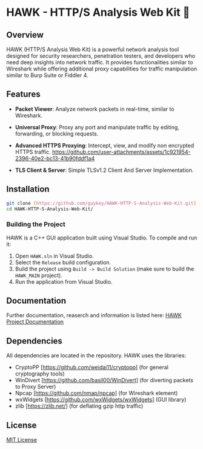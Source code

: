 # HAWK - HTTP/S Analysis Web Kit 🦅

## Overview
HAWK (HTTP/S Analysis Web Kit) is a powerful network analysis tool designed for security researchers, penetration testers, and developers who need deep insights into network traffic. It provides functionalities similar to Wireshark while offering additional proxy capabilities for traffic manipulation similar to Burp Suite or Fiddler 4.

## Features
- **Packet Viewer**: Analyze network packets in real-time, similar to Wireshark.

- **Universal Proxy**: Proxy any port and manipulate traffic by editing, forwarding, or blocking requests.

- **Advanced HTTPS Proxying**: Intercept, view, and modify non encrypted HTTPS traffic.
https://github.com/user-attachments/assets/1c921954-2396-40e2-bc13-41b90fddf1a4

- **TLS Client & Server**: Simple TLSv1.2 Client And Server Implementation.

## Installation
```sh
git clone [https://github.com/guykey/HAWK-HTTP-S-Analysis-Web-Kit.git]
cd HAWK-HTTP-S-Analysis-Web-Kit/
```


### Building the Project
HAWK is a C++ GUI application built using Visual Studio. To compile and run it:
1. Open `HAWK.sln` in Visual Studio.
2. Select the `Release` build configuration.
3. Build the project using `Build -> Build Solution` (make sure to build the `HAWK_MAIN` project).
4. Run the application from Visual Studio.

## Documentation
Further documentation, reaserch and information is listed here:
[HAWK Project Documentation](https://drive.google.com/drive/folders/1Q2v-WCJHIUktr5ynlPXBoItn3EPqOW5B)

## Dependencies
All dependencies are located in the repository.
HAWK uses the libraries:
- CryptoPP [https://github.com/weidai11/cryptopp] (for general cryptography tools)
- WinDivert [https://github.com/basil00/WinDivert] (for diverting packets to Proxy Server)
- Npcap [https://github.com/nmap/npcap] (for Wireshark element)
- wxWidgets [https://github.com/wxWidgets/wxWidgets] (GUI library)
- zlib [https://zlib.net/] (for deflating gzip http traffic)


## License
[MIT License](LICENSE)
